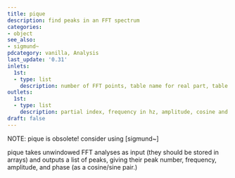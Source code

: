 ```yaml
---
title: pique
description: find peaks in an FFT spectrum
categories:
- object
see_also:
- sigmund~
pdcategory: vanilla, Analysis
last_update: '0.31'
inlets:
  1st:
  - type: list
    description: number of FFT points, table name for real part, table name forimaginary part and maximum number of peaks to report
outlets:
  1st:
  - type: list
    description: partial index, frequency in hz, amplitude, cosine and sine components
draft: false
---
```

NOTE: pique is obsolete! consider using [sigmund~]

pique takes unwindowed FFT analyses as input (they should be stored in arrays) and outputs a list of peaks, giving their peak number, frequency, amplitude, and phase (as a cosine/sine pair.)
